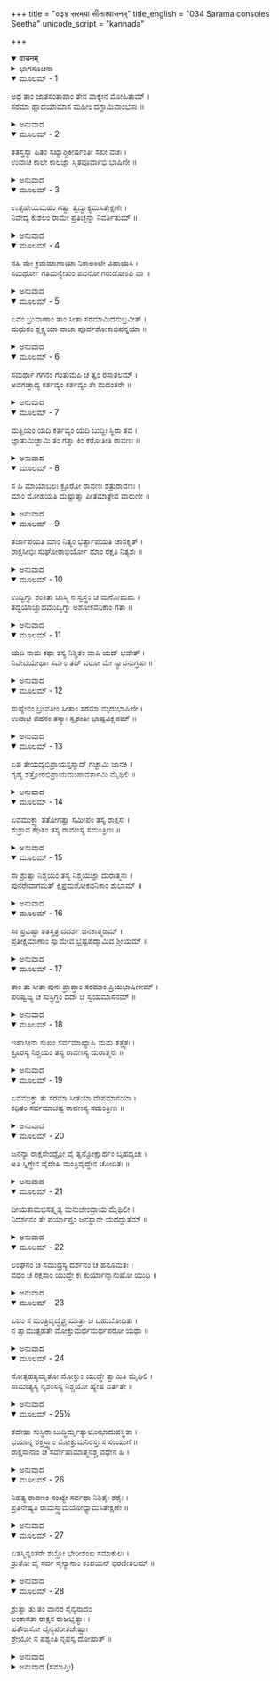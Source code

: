 +++
title = "०३४ सरमया सीताश्वासनम्"
title_english = "034 Sarama consoles Seetha"
unicode_script = "kannada"

+++
<details open><summary>वाचनम्</summary>

<div class="audioEmbed"  caption="श्रीराम-हरिसीताराममूर्ति-घनपाठिभ्यां वचनम्" src="https://archive.org/download/Ramayana-recitation-Sriram-harisItArAmamUrti-Ghanapaati-v2/Kanda_6/Kanda_6_YK-034-Sarama_consoles_Seetha_0.mp3"></div>
</details>



<details><summary>ಭಾಗಸೂಚನಾ</summary>

ಸೀತೆಯು ಒತ್ತಾಯಿಸಿದಾಗ ಸರಮೆಯು ಆಕೆಗೆ ಮಂತ್ರಿಗಳ ಸಹಿತ ರಾವಣನ ನಿಶ್ಚಿತ ಅಭಿಪ್ರಾಯವನ್ನು ತಿಳಿಸುವುದು
</details>

<details open><summary>ಮೂಲಮ್ - 1</summary>

ಅಥ ತಾಂ ಜಾತಸಂತಾಪಾಂ ತೇನ ವಾಕ್ಯೇನ ಮೋಹಿತಾಮ್ ।  
ಸರಮಾ ಹ್ಲಾದಯಾಮಾಸ ಮಹೀಂ ದಗ್ಧಾಮಿವಾಂಭಸಾ ॥
</details>

<details><summary>ಅನುವಾದ</summary>

ರಾವಣನು ಹಿಂದೆ ಆಡಿದ ಮಾತುಗಳಿಂದ ಮೋಹಿತ ಹಾಗೂ ಸಂತೃಪ್ತಳಾದ ಸೀತೆಗೆ ಸರಮೆಯು ಗ್ರೀಷ್ಮಋತುವಿನ ತಾಪದಿಂದ ಬೆಂದಿರುವ ಭೂಮಿಯನ್ನು ವರ್ಷಾಕಾಲದ ಮೇಘಗಳು ತಮ್ಮ ನೀರಿನಿಂದ ಆಹ್ಲಾದಿತಗೊಳಿಸುವಂತೆ, ತನ್ನ ಮಾತುಗಳಿಂದ ಆಕೆಯನ್ನು ಸಂತೋಷಪಡಿಸಿದಳು.॥1॥
</details>

<details open><summary>ಮೂಲಮ್ - 2</summary>

ತತಸ್ತಸ್ಯಾ ಹಿತಂ ಸಖ್ಯಾಶ್ಚಿಕೀರ್ಷಂತೀ ಸಖೀ ವಚಃ ।  
ಉವಾಚ ಕಾಲೇ ಕಾಲಜ್ಞಾ ಸ್ಮಿತಪೂರ್ವಾಭಿ ಭಾಷಿಣೀ ॥
</details>

<details><summary>ಅನುವಾದ</summary>

ಬಳಿಕ ಸಮಯ ಪ್ರಜ್ಞೆಯುಳ್ಳ, ಮುಗುಳ್ನಕ್ಕು ಮಾತನಾಡುವ ಸಖೀ ಸರಮೆಯು ತನ್ನ ಪ್ರಿಯಸಖೀ ಸೀತೆಯ ಹಿತವನ್ನು ಮಾಡುವ ಇಚ್ಛೆಯಿಂದ ಸಮಯೋಚಿತ ಮಾತನ್ನು ಹೇಳಿದಳು.॥2॥
</details>

<details open><summary>ಮೂಲಮ್ - 3</summary>

ಉತ್ಸಹೇಯಮಹಂ ಗತ್ವಾ ತ್ವದ್ವಾಕ್ಯಮಸಿತೇಕ್ಷಣೇ ।  
ನಿವೇದ್ಯ ಕುಶಲಂ ರಾಮೇ ಪ್ರತಿಚ್ಛನ್ನಾ ನಿವರ್ತಿತುಮ್ ॥
</details>

<details><summary>ಅನುವಾದ</summary>

ಸಖೀ ಅಸಿತೇಕ್ಷಣೆ! ಶ್ರೀರಾಮನ ಬಳಿಗೆ ಹೋಗಿ ನಿನ್ನ ಸಂದೇಶ ಮತ್ತು ಕ್ಷೇಮ ಸಮಾಚಾರವನ್ನು ನಿವೇದಿಸಿ ಮತ್ತೆ ಅಡಗಿಕೊಂಡು ಮರಳಿ ಬರಲು ನನ್ನಲ್ಲಿ ಸಾಹಸ ಮತ್ತು ಉತ್ಸಾಹ ತುಂಬಿದೆ.॥3॥
</details>

<details open><summary>ಮೂಲಮ್ - 4</summary>

ನಹಿ ಮೇ ಕ್ರಮಮಾಣಾಯಾ ನಿರಾಲಂಬೇ ವಿಹಾಯಸಿ ।  
ಸಮರ್ಥೋ ಗತಿಮನ್ವೇತುಂ ಪವನೋ ಗರುಡೋಽಪಿ ವಾ ॥
</details>

<details><summary>ಅನುವಾದ</summary>

ನಿರಾಧಾರ ಆಕಾಶದಲ್ಲಿ ತೀವ್ರ ವೇಗವಾಗಿ ಹೋಗುವ ನನ್ನ ಗತಿಯನ್ನು ಅನುಸರಿಸಲು ವಾಯು ಅಥವಾ ಗರುಡನೂ ಸಮರ್ಥರಲ್ಲ.॥4॥
</details>

<details open><summary>ಮೂಲಮ್ - 5</summary>

ಏವಂ ಬ್ರುವಾಣಾಂ ತಾಂ ಸೀತಾ ಸರಮಾಮಿದನುಬ್ರವೀತ್ ।  
ಮಧುರಂ ಶ್ಲಕ್ಷ್ಣಯಾ ವಾಚಾ ಪೂರ್ವಶೋಕಾಭಿಪನ್ನಯಾ ॥
</details>

<details><summary>ಅನುವಾದ</summary>

ಹೀಗೆ ನುಡಿದ ಸರಮೆಯ ಬಳಿ ಮೊದಲೇ ಶೋಕದಿಂದ ಸಂತಪ್ತಳಾದ ಸೀತೆಯು ಸ್ನೇಹ ತುಂಬಿದ ಮಧುರವಾಣಿಯಿಂದ ಹೀಗೆ ಹೇಳಿದಳು.॥5॥
</details>

<details open><summary>ಮೂಲಮ್ - 6</summary>

ಸಮರ್ಥಾ ಗಗನಂ ಗಂತುಮಪಿ ಚ ತ್ವಂ ರಸಾತಲಮ್ ।  
ಅವಗಚ್ಛಾದ್ಯ ಕರ್ತವ್ಯಂ ಕರ್ತವ್ಯಂ ತೇ ಮದಂತರೇ ॥
</details>

<details><summary>ಅನುವಾದ</summary>

ಸರಮೇ! ನೀನು ಆಕಾಶ ಮತ್ತು ಪಾತಾಳ ಎಲ್ಲ ಕಡೆಗೆ ಹೋಗಲು ಸಮರ್ಥಳಾಗಿರುವೆ. ನೀನು ನನಗಾಗಿ ಮಾಡಬಹುದಾದ ಕಾರ್ಯವನ್ನು ಈಗ ಹೇಳುತ್ತಿದ್ದೇನೆ, ಕೇಳು.॥6॥
</details>

<details open><summary>ಮೂಲಮ್ - 7</summary>

ಮತ್ಪ್ರಿಯಂ ಯದಿ ಕರ್ತವ್ಯಂ ಯದಿ ಬುದ್ಧಿಃ ಸ್ಥಿರಾ ತವ ।  
ಜ್ಞಾತುಮಿಚ್ಛಾಮಿ ತಂ ಗತ್ವಾ ಕಿಂ ಕರೋತೀತಿ ರಾವಣಃ ॥
</details>

<details><summary>ಅನುವಾದ</summary>

ನೀನು ನನ್ನ ಪ್ರಿಯವನ್ನು ಮಾಡುವುದಿದ್ದರೆ, ಈ ವಿಷಯದಲ್ಲಿ ನಿನ್ನ ಬುದ್ಧಿಸ್ಥಿರವಾಗಿದ್ದರೆ, ರಾವಣನು ಇಲ್ಲಿಂದ ಹೋಗಿ ಏನು ಮಾಡುತ್ತಿರವನು ಎಂದು ತಿಳಿಯಲು ನಾನು ಬಯಸುತ್ತೇನೆ.॥7॥
</details>

<details open><summary>ಮೂಲಮ್ - 8</summary>

ಸ ಹಿ ಮಾಯಾಬಲಃ ಕ್ರೂರೋ ರಾವಣಃ ಶತ್ರುರಾವಣಃ ।  
ಮಾಂ ಮೋಹಯತಿ ದುಷ್ಟಾತ್ಮಾ ಪೀತಮಾತ್ರೇವ ವಾರುಣೀ ॥
</details>

<details><summary>ಅನುವಾದ</summary>

ಶತ್ರುಗಳನ್ನು ಅಳಿಸುವ ರಾವಣನು ಮಾಯಾಬಲದಿಂದ ಸಂಪನ್ನನಾಗಿದ್ದಾನೆ. ವಾರುಣಿಯನ್ನು ಹೆಚ್ಚು ಕುಡಿದಾಗ ಅದು ಅವನನ್ನು ಮೋಹಿತ (ಅಚೇತ) ಮಾಡುವಂತೆ ಆ ದುಷ್ಟಾತ್ಮಾ ರಾವಣನು ನನ್ನನ್ನು ಮೋಹಿತಗೊಳಿಸುತ್ತಿದ್ದಾನೆ.॥8॥
</details>

<details open><summary>ಮೂಲಮ್ - 9</summary>

ತರ್ಜಾಪಯತಿ ಮಾಂ ನಿತ್ಯಂ ಭರ್ತ್ಸಾಪಯತಿ ಚಾಸಕೃತ್ ।  
ರಾಕ್ಷಸೀಭಿಃ ಸುಘೋರಾಭಿರ್ಯೋ ಮಾಂ ರಕ್ಷತಿ ನಿತ್ಯಶಃ ॥
</details>

<details><summary>ಅನುವಾದ</summary>

ಆ ರಾಕ್ಷಸನು ಅತ್ಯಂತ ಭಯಾನಕ ರಾಕ್ಷಸಿಯರಿಂದ ಪ್ರತಿದಿನ ನನ್ನನ್ನು ಗದರಿಸುತ್ತಿದ್ದಾನೆ, ಹೆದರಿಸುತ್ತಿದ್ದಾನೆ ಮತ್ತು ಸದಾ ನನ್ನ ಕಾವಲು ಕಾಯುವಂತೆ ಮಾಡಿರುವನು.॥.॥
</details>

<details open><summary>ಮೂಲಮ್ - 10</summary>

ಉದ್ವಿಗ್ನಾ ಶಂಕಿತಾ ಚಾಸ್ಮಿ ನ ಸ್ವಸ್ಥಂ ಚ ಮನೋಮಮ ।  
ತದ್ಭಯಾಚ್ಚಾಹಮುದ್ವಿಗ್ನಾ ಅಶೋಕವನಿಕಾಂ ಗತಾ ॥
</details>

<details><summary>ಅನುವಾದ</summary>

ನಾನು ಸದಾ ಅದರಿಂದ ಉದ್ವಿಗ್ನ ಮತ್ತು ಸಂಶಯ ಪಡುತ್ತಿದ್ದೇನೆ. ನನ್ನ ಚಿತ್ತ ಸ್ವಸ್ಥವಾಗಿರು ವುದಿಲ್ಲ. ನಾನು ಅವನ ಭಯದಿಂದಲೇ ವ್ಯಾಕುಲಳಾಗಿ ಅಶೋಕಾವನದಲ್ಲಿ ಇದ್ದೇನೆ.॥10॥
</details>

<details open><summary>ಮೂಲಮ್ - 11</summary>

ಯದಿ ನಾಮ ಕಥಾ ತಸ್ಯ ನಿಶ್ಚಿತಂ ವಾಪಿ ಯದ್ ಭವೇತ್ ।  
ನಿವೇದಯೇಥಾಃ ಸರ್ವಂ ತದ್ ವರೋ ಮೇ ಸ್ಯಾದನುಗ್ರಹಃ ॥
</details>

<details><summary>ಅನುವಾದ</summary>

ಮಂತ್ರಿಗಳೊಂದಿಗೆ ಅವನ ಮಂತ್ರಾಲೋಚನೆ ನಡೆಯುತ್ತಿದ್ದರೆ, ಅಲ್ಲಿ ಆದ ನಿಶ್ಚಯ ಹಾಗೂ ರಾವಣನ ನಿಶ್ಚಿತ ವಿಚಾರವೆಲ್ಲವನ್ನೂ ನನಗೆ ತಿಳಿಸುತ್ತಾ ಇರು. ಇದು ನನ್ನ ಮೇಲೆ ಮಾಡಿದ ನಿನ್ನ ದೊಡ್ಡ ಉಪಕಾರವೆಂದು ತಿಳಿಯುವೆ.॥11॥
</details>

<details open><summary>ಮೂಲಮ್ - 12</summary>

ಸಾಷ್ಯೇನಂ ಬ್ರುವತೀಂ ಸೀತಾಂ ಸರಮಾ ಮೃದುಭಾಷಿಣೀ ।  
ಉವಾಚ ವದನಂ ತಸ್ಯಾಃ ಸ್ಪೃಶಂತೀ ಭಾಷ್ಪವಿಕ್ಲವಮ್ ॥
</details>

<details><summary>ಅನುವಾದ</summary>

ಹೀಗೆ ಹೇಳುತ್ತಿರುವ ಸೀತೆಯಲ್ಲಿ ಮಧುರಭಾಷಿಣಿ ಸರಮೆಯು ಕಣ್ಣೀರಿನಿಂದ ಒದ್ದೆಯಾಗಿದ್ದ ಆಕೆಯ ಮುಖವನ್ನು ಕೈಯಿಂದ ಸವರಿಸುತ್ತಾ ಹೀಗೆ ಹೇಳಿದಳು.॥12॥
</details>

<details open><summary>ಮೂಲಮ್ - 13</summary>

ಏಷ ತೇಯದ್ಯಭಿಪ್ರಾಯಸ್ತಸ್ಮಾದ್ ಗಚ್ಛಾಮಿ ಜಾನಕಿ ।  
ಗೃಹ್ಯ ಶತ್ರೋರಭಿಪ್ರಾಯಮುಪಾವರ್ತಾಮಿ ಮೈಥಿಲಿ ॥
</details>

<details><summary>ಅನುವಾದ</summary>

ಮಿಥಿಲೇಶ ಕುಮಾರೀ ಮೈಥಿಲಿಯೇ! ಇದೇ ನಿನ್ನ ಇಚ್ಛೆ ಇದ್ದರೆ, ನಾನು ಹೋಗಿ ಶತ್ರುವಿನ ಅಭಿಪ್ರಾಯವನ್ನು ತಿಳಿದು ಈಗಲೇ ಮರಳಿ ಬರುತ್ತೇನೆ.॥1.॥
</details>

<details open><summary>ಮೂಲಮ್ - 14</summary>

ಏವಮುಕ್ತ್ವಾ ತತೋಗತ್ವಾ ಸಮೀಪಂ ತಸ್ಯ ರಾಕ್ಷಸಃ ।  
ಶುಶ್ರಾವ ಕಥಿತಂ ತಸ್ಯ ರಾವಣಸ್ಯ ಸಮಂತ್ರಿಣಃ ॥
</details>

<details><summary>ಅನುವಾದ</summary>

ಹೀಗೆ ಹೇಳಿ ಸರಮೆಯು ಆ ರಾಕ್ಷಸನ ಬಳಿಗೆ ಹೋಗಿ ಮಂತ್ರಿಗಳ ಸಹಿತ ರಾವಣನು ಹೇಳಿದ ಎಲ್ಲ ಮಾತುಗಳನ್ನು ಕೇಳಿದಳು.॥14॥
</details>

<details open><summary>ಮೂಲಮ್ - 15</summary>

ಸಾ ಶ್ರುತ್ವಾ ನಿಶ್ಚಯಂ ತಸ್ಯ ನಿಶ್ಚಯಜ್ಞಾ ದುರಾತ್ಮನಃ ।  
ಪುನರೇವಾಗಮತ್ ಕ್ಷಿಪ್ರಮಶೋಕವನಿಕಾಂ ಶುಭಾಮ್ ॥
</details>

<details><summary>ಅನುವಾದ</summary>

ಆ ದುರಾತ್ಮನ ನಿಶ್ಚಯವನ್ನು ಕೇಳಿ ಅವಳು ಚೆನ್ನಾಗಿ ತಿಳಿದುಕೊಂಡು ಬೇಗನೇ ಸುಂದರ ಅಶೋಕಾವನಕ್ಕೆ ಮರಳಿ ಬಂದಳು.॥15॥
</details>

<details open><summary>ಮೂಲಮ್ - 16</summary>

ಸಾ ಪ್ರವಿಷ್ಟಾ ತತಸ್ತತ್ರ ದದರ್ಶ ಜನಕಾತ್ಮಜಮ್ ।  
ಪ್ರತೀಕ್ಷಮಾಣಾಂ ಸ್ವಾಮೇವ ಭ್ರಷ್ಟಪದ್ಮಾಮಿವ ಶ್ರೀಯಮ್ ॥
</details>

<details><summary>ಅನುವಾದ</summary>

ಅಲ್ಲಿಗೆ ಬಂದು ತನ್ನ ಪ್ರತೀಕ್ಷೆಯಲ್ಲೇ ಕುಳಿತಿರುವ ತನ್ನ ಕೈಯ ಕಮಲ ಕೆಳಗೆ ಬಿದ್ದಿರುವ ಲಕ್ಷ್ಮಿಯಂತೆ ಕಂಡುಬರುತ್ತಿದ್ದ ಜಾನಕಿಯನ್ನು ನೋಡಿದಳು.॥16॥
</details>

<details open><summary>ಮೂಲಮ್ - 17</summary>

ತಾಂ ತು ಸೀತಾ ಪುನಃ ಪ್ರಾಪ್ತಾಂ ಸರಮಾಂ ಪ್ರಿಯಭಾಷಿಣೀಮ್ ।  
ಪರಿಷ್ವಜ್ಯ ಚ ಸುಸ್ರಿಗ್ಧಂ ದದೌ ಚ ಸ್ವಯಮಾಸನಮ್ ॥
</details>

<details><summary>ಅನುವಾದ</summary>

ಮರಳಿ ಬಂದಿರುವ ಪ್ರಿಯಭಾಷಿಣೀ ಸರಮೆಯನ್ನು ಸೀತೆಯು ತುಂಬಾ ಸ್ನೇಹದಿಂದ ಅಪ್ಪಿಕೊಂಡು ಕುಳಿತು ಕೊಳ್ಳಲು ಆಸನವನ್ನಿತ್ತು ಹೇಳಿದಳು.॥17॥
</details>

<details open><summary>ಮೂಲಮ್ - 18</summary>

ಇಹಾಸೀನಾ ಸುಖಂ ಸರ್ವಮಾಖ್ಯಾಹಿ ಮಮ ತತ್ತ್ವತಃ ।  
ಕ್ರೂರಸ್ಯ ನಿಶ್ಚಯಂ ತಸ್ಯ ರಾವಣಸ್ಯ ದುರಾತ್ಮನಃ ॥
</details>

<details><summary>ಅನುವಾದ</summary>

ಸಖಿಯೇ! ಇಲ್ಲಿ ಸುಖವಾಗಿ ಕುಳಿತು ಎಲ್ಲ ಮಾತುಗಳನ್ನು ಸರಿಯಾಗಿ ತಿಳಿಸು. ಆ ಕ್ರೂರಿ ಮತ್ತು ದುರಾತ್ಮಾ ರಾವಣನು ಏನು ನಿಶ್ಚಯಿಸಿರುವನು.॥18॥
</details>

<details open><summary>ಮೂಲಮ್ - 19</summary>

ಏವಮುಕ್ತಾ ತು ಸರಮಾ ಸೀತಯಾ ವೇಪಮಾನಯಾ ।  
ಕಥಿತಂ ಸರ್ವಮಾಚಷ್ಟ ರಾವಣಸ್ಯ ಸಮಂತ್ರಿಣಃ ॥
</details>

<details><summary>ಅನುವಾದ</summary>

ನಡುಗುತ್ತಿರುವ ಸೀತೆಯು ಹೀಗೆ ಕೇಳಿದಾಗ ಸರಮೆಯು ಮಂತ್ರಿಗಳ ಸಹಿತ ರಾವಣನು ಹೇಳಿದ ಎಲ್ಲ ಮಾತುಗಳನ್ನು ತಿಳಿಸಿದಳು .॥19॥
</details>

<details open><summary>ಮೂಲಮ್ - 20</summary>

ಜನನ್ಯಾ ರಾಕ್ಷಸೇಂದ್ರೋ ವೈ ತ್ವನ್ಮೋಕ್ಷಾರ್ಥಂ ಬೃಹದ್ವಚಃ ।  
ಅತಿ ಸ್ನಿಗ್ಧೇನ ವೈದೇಹಿ ಮಂತ್ರಿವೃದ್ಧೇನ ಚೋದಿತಃ ॥
</details>

<details><summary>ಅನುವಾದ</summary>

ವಿದೇಹನಂದಿನೀ! ರಾಕ್ಷಸರಾಜಾ ರಾವಣನ ತಾಯಿಯು ಹಾಗೂ ರಾವಣನ ಕುರಿತು ಅತ್ಯಂತ ಸ್ನೇಹವಿರುವ ಓರ್ವ ಮುದುಕ ಮಂತ್ರಿಯೂ ಕೂಡ ದೊಡ್ಡ ದೊಡ್ಡ ಮಾತುಗಳನ್ನಾಡಿ ನಿನ್ನನ್ನು ಬಿಟ್ಟುಬಿಡಲು ರಾವಣನನ್ನು ಹೀಗೆ ಪ್ರೇರೇಪಿಸಿದರು.॥2.॥
</details>

<details open><summary>ಮೂಲಮ್ - 21</summary>

ದೀಯತಾಮಭಿಸತ್ಕೃತ್ಯ ಮನುಜೇಂದ್ರಾಯ ಮೈಥಿಲೀ ।  
ನಿದರ್ಶನಂ ತೇ ಪರ್ಯಾಪ್ತಂ ಜನಸ್ಥಾನೇ ಯದದ್ಭುತಮ್ ॥
</details>

<details><summary>ಅನುವಾದ</summary>

ರಾಕ್ಷಸ ರಾಜನೇ! ನೀನು ಮಹಾರಾಜಾ ಶ್ರೀರಾಮನಿಗೆ ಸತ್ಕಾರಪೂರ್ವಕ ಅವನ ಪತ್ನೀ ಸೀತೆಯನ್ನು ಹಿಂದಿರುಗಿಸು. ಜನಸ್ಥಾನದಲ್ಲಿ ನಡೆದ ಅದ್ಭುತ ಘಟನೆಯೇ ಶ್ರೀರಾಮ ಪರಾಕ್ರಮವನ್ನು ತಿಳಿಯಲು ಸಾಕಷ್ಟು ಪ್ರಮಾಣವಾಗಿದೆ.॥21॥
</details>

<details open><summary>ಮೂಲಮ್ - 22</summary>

ಲಂಘನಂ ಚ ಸಮುದ್ರಸ್ಯ ದರ್ಶನಂ ಚ ಹನೂಮತಃ ।  
ವಧಂ ಚ ರಕ್ಷಸಾಂ ಯುದ್ಧೇ ಕಃ ಕುರ್ಯಾನ್ಮಾನುಷೋ ಯುಧಿ ॥
</details>

<details><summary>ಅನುವಾದ</summary>

(ಅವನ ಸೇವಕರಲ್ಲಿಯೂ ಅದ್ಭುತ ಶಕ್ತಿ ಇದೆ) ಹನುಮಂತನು ಸಮುದ್ರವನ್ನು ದಾಟಿ, ಸೀತೆಯನ್ನು ಕಂಡು, ಯುದ್ಧದಲ್ಲಿ ಅನೇಕ ರಾಕ್ಷಸರನ್ನು ವಧಿಸಿದುದು-ಇವೆಲ್ಲ ಕಾರ್ಯ ಬೇರೆ ಯಾವ ಮನುಷ್ಯ ಮಾಡಬಲ್ಲನು.॥2.॥
</details>

<details open><summary>ಮೂಲಮ್ - 23</summary>

ಏವಂ ಸ ಮಂತ್ರಿವೃದ್ಧೈಶ್ಚ ಮಾತ್ರಾ ಚ ಬಹುಬೋಧಿತಃ ।  
ನ ತ್ವಾಮುತ್ಸಹತೇ ಮೋಕ್ತುಮರ್ಥಮರ್ಥಪರೋ ಯಥಾ ॥
</details>

<details><summary>ಅನುವಾದ</summary>

ವೃದ್ಧಮಂತ್ರಿ ಮತ್ತು ತಾಯಿಯು ಹೀಗೆ ಸಮಜಾಯಿಸಿದರೂ ಧನಲೋಭಿಯು ಧನವನ್ನು ತ್ಯಜಿಸುವುದಿಲ್ಲ ಹಾಗೆಯೇ ಅವನು ನಿನ್ನನ್ನು ಯಾವ ರೀತಿಯಿಂದಲೂ ಬಿಡಲು ಬಯಸಲಿಲ್ಲ.॥2.॥
</details>

<details open><summary>ಮೂಲಮ್ - 24</summary>

ನೋತ್ಸಹತ್ಯಮೃತೋ ಮೋಕ್ತುಂ ಯುದ್ಧೇ ತ್ವಾಮಿತಿ ಮೈಥಿಲಿ ।  
ಸಾಮಾತ್ಯಸ್ಯ ನೃಶಂಸಸ್ಯ ನಿಶ್ಚಯೋ ಹ್ಯೇಷ ವರ್ತತೇ ॥
</details>

<details><summary>ಅನುವಾದ</summary>

ಮಿಥಿಲೇಶಕುಮಾರೀ! ಅವನು ಯುದ್ಧದಲ್ಲಿ ತಾನು ಸಾಯದೆ ನಿನ್ನನ್ನು ಬಿಡಲು ಸಾಹಸ ಮಾಡಲಾರನು. ಮಂತ್ರಿಗಳ ಸಹಿತ ನೃಶಂಸ ನಿಶಾಚರನ ಇದೇ ನಿಶ್ಚಯವಾಗಿದೆ.॥24॥
</details>

<details open><summary>ಮೂಲಮ್ - 25½</summary>

ತದೇಷಾ ಸುಸ್ಥಿರಾ ಬುದ್ಧಿರ್ಮೃತ್ಯುಲೋಭಾದುಪಸ್ಥಿತಾ ।  
ಭಯಾನ್ನ ಶಕ್ತಸ್ತ್ವಾಂ ಮೋಕ್ತುಮನಿರಸ್ತಃ ಸ ಸಂಯುಗೆ ॥  
ರಾಕ್ಷಸಾನಾಂ ಚ ಸರ್ವೇಷಾಮಾತ್ಮನಶ್ಚ ವಧೇನ ಹಿ ।
</details>

<details><summary>ಅನುವಾದ</summary>

ರಾವಣನ ತಲೆಯ ಮೇಲೆ ಕಾಲನು ಕುಣಿಯುತ್ತಿದ್ದಾನೆ. ಅದಕ್ಕಾಗಿ ಅವನ ಮನಸ್ಸಿನಲ್ಲಿ ಮೃತ್ಯುವಿನ ಕುರಿತು ಲೋಭ ಉಂಟಾಗಿದೆ. ನಿನ್ನನ್ನು ಮರಳಿಸದೇ ಇರುವ ನಿಶ್ಚಯದಲ್ಲಿ ಅವನ ಬುದ್ಧಿ ಸುಸ್ಥಿರವಾಗಿರುವುದೇ ಕಾರಣವಾಗಿದೆ. ಅವನು ಯುದ್ಧದಲ್ಲಿ ರಾಕ್ಷಸರ ಸಂಹಾರ ಮತ್ತು ತನ್ನ ವಧೆಯಿಂದ ನಾಶವಾಗುವ ತನಕ ಕೇವಲ ನಿನಗೆ ಭಯಪಡಿಸುವುದು ಬಿಡಲಾರನು.॥25½॥
</details>

<details open><summary>ಮೂಲಮ್ - 26</summary>

ನಿಹತ್ಯ ರಾವಣಂ ಸಂಖ್ಯೇ ಸರ್ವಥಾ ನಿಶಿತೈಃ ಶರೈಃ ।  
ಪ್ರತಿನೇಷ್ಯತಿ ರಾಮಸ್ತ್ವಾಮಯೋಧ್ಯಾಮಸಿತೇಕ್ಷಣೇ ॥
</details>

<details><summary>ಅನುವಾದ</summary>

ಕಾಡಿಗೆ ಕಣ್ಣುಗಳುಳ್ಳ ಸೀತೇ ! ಇದರ ಪರಿಣಾಮ ಭಗವಾನ್ ಶ್ರೀರಾಮನು ತನ್ನ ಹರಿತ ಬಾಣಗಳಿಂದ ಯುದ್ಧ ರಂಗದಲ್ಲಿ ರಾವಣನನ್ನು ವಧಿಸಿ ನಿನ್ನನ್ನು ಅಯೋಧ್ಯೆಗೆ ಕೊಂಡು ಹೋಗುವನು.॥26॥
</details>

<details open><summary>ಮೂಲಮ್ - 27</summary>

ಏತಸ್ಮಿನ್ನಂತರೇ ಶಬ್ದೋ ಭೇರೀಶಂಖ ಸಮಾಕುಲಃ ।  
ಶ್ರುತೋ ವೈ ಸರ್ವ ಸೈನ್ಯಾನಾಂ ಕಂಪಯನ್ ಧರಣೀತಲಮ್ ॥
</details>

<details><summary>ಅನುವಾದ</summary>

ಆಗಲೇ ಭೂಕಂಪವನ್ನೇ ಉಂಟುಮಾಡುವ ಭೇರಿನಾದ ಮತ್ತು ಶಂಖಧ್ವನಿಯಿಂದ ಕೂಡಿದ ಸೈನಿಕರ ಮಹಾ ಕೋಲಾಹಲ ಕೇಳಿಬಂತು.॥27॥
</details>

<details open><summary>ಮೂಲಮ್ - 28</summary>

ಶ್ರುತ್ವಾ ತು ತಂ ವಾನರ ಸೈನ್ಯನಾದಂ  
ಲಂಕಾಗತಾ ರಾಕ್ಷಸ ರಾಜಭೃತ್ಯಾಃ ।  
ಹತೌಜಸೋ ದೈನ್ಯಪರೀತಚೇಷ್ಟಾಃ  
ಶ್ರೇಯೋ ನ ಪಶ್ಯಂತಿ ನೃಪಸ್ಯ ದೋಷಾತ್ ॥
</details>

<details><summary>ಅನುವಾದ</summary>

ವಾನರ ಸೈನಿಕರ ಆ ಭೀಷಣ ಸಿಂಹನಾದವನ್ನು ಕೇಳಿ ಲಂಕೆ ಯಲ್ಲಿದ್ದ ರಾಕ್ಷಸ ರಾಜಾ ರಾವಣನ ಸೇವಕರ ಹತೋತ್ಸಾಹವಾಯಿತು. ಅವರ ಎಲ್ಲ ಚೇಷ್ಟೆಗಳು ದೀನತೆಯಿಂದ ವ್ಯಾಪಿಸಿದವು. ರಾವಣನ ದೋಷದಿಂದ ಅವರಿಗೂ ಕೂಡ ಯಾವುದೇ ಶ್ರೇಯಸ್ಸಿನ ಉಪಾಯ ಕಾಣುತ್ತಿರಲಿಲ್ಲ.॥28॥
</details>

<details><summary>ಅನುವಾದ (ಸಮಾಪ್ತಿಃ)</summary>

ಶ್ರೀವಾಲ್ಮೀಕಿ ವಿರಚಿತ ಆರ್ಷರಾಮಾಯಣ ಆದಿಕಾವ್ಯದ ಯುದ್ಧಕಾಂಡದಲ್ಲಿ ಮೂವತ್ತನಾಲ್ಕನೆಯ ಸರ್ಗ ಪೂರ್ಣವಾಯಿತು.॥34॥
</details>
